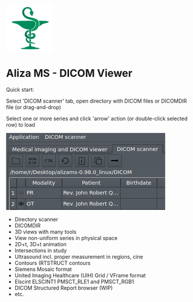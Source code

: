 ![Aliza MS](alizams/package/archive/install_menu/icons/hicolor/128x128/apps/alizams.png)

Aliza MS - DICOM Viewer
=======================

Quick start:

Select 'DICOM scanner' tab, open directory with DICOM files or DICOMDIR file (or drag-and-drop)

Select one or more series and click 'arrow' action (or double-click selected row) to load


![Open](alizams/package/art/start0.png)


 * Directory scanner
 * DICOMDIR
 * 3D views with many tools
 * View non-uniform series in physical space
 * 2D+t, 3D+t animation
 * Intersections in study
 * Ultrasound incl. proper measurement in regions, cine
 * Contours (RTSTRUCT contours
 * Siemens Mosaic format
 * United Imaging Healthcare (UIH) Grid / VFrame format
 * Elscint ELSCINT1 PMSCT_RLE1 and PMSCT_RGB1
 * DICOM Structured Report browser (WIP)
 * etc.
